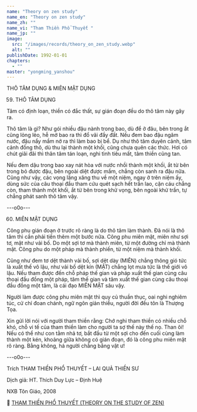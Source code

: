 ```yaml
---
name: "Theory on zen study"
name_en: "Theory on zen study"
name_zh: ""
name_vi: "Tham Thiền Phổ Thuyết "
name_jp: ""
image:
  src: "/images/records/theory_on_zen_study.webp"
  alt: ""
publishDate: 1992-01-01
chapters:
  - ""  
master: "yongming_yanshou"
---
```


THÔ TÂM DỤNG & MIÊN MẬT DỤNG

59. THÔ TÂM DỤNG

Tâm có định loạn, thiền có đắc thất, sự gián đoạn đều do thô tâm này gây ra.

Thô tâm là gì? Như gói nhiều đậu nành trong bao, dù để ở đâu, bên trong ắt cũng lỏng lẻo, hễ mở bao ra thì đổ vãi đầy đất. Nếu đem bao đậu ngâm nước, đậu nẩy mầm nở ra thì làm bao bị bể. Dụ như thô tâm duyên cảnh, tâm cảnh đồng thô, dù thu lại thành một khối, cũng chưa quên các thức. Hơi có chút giãi đãi thì thân tâm tán loạn, nghi tình tiêu mất, tâm thiền cũng tan.

Nếu đem dậu trong bao xay nát hòa với nước nhồi thành một khối, ắt từ bên trong bỏ được đậu, bên ngoài diệt được mầm, chẳng còn sanh ra đậu nữa. Cũng như vậy, các vọng lăng xăng thu về một niệm, ngay ở trên niệm ấy, dùng sức của câu thoại đầu tham cứu quét sạch hết trần lao, cặn cáu chẳng còn, tham thành một khối, ắt từ bên trong khử vọng, bên ngoài khử trần, tự chẳng phát sanh thô tâm vậy.

---o0o---

60. MIÊN MẬT DỤNG

Công phu gián đoạn ở trước rõ ràng là do thô tâm làm thành. Đã nói là thô tâm thì cần phải tiến thêm một bước nữa. Công phu miên mật, miên như sợi tơ, mật như vải bố. Do một sợi tơ mà thành miên, từ một đường chỉ mà thành mật. Công phu do một pháp mà thành phiến, từ một niệm mà thành khối.

Cũng như đem tơ dệt thành vải bố, sợi dệt dày (MIÊN) chẳng thông gió tức là xuất thế vô lậu, như vải bố dệt kín (MẬT) chẳng lọt mưa tức là thế giới vô lậu. Nếu tham được đến chỗ pháp thế gian và pháp xuất thế gian cùng câu thoại đầu đồng một pháp, tâm thế gian và tâm xuất thế gian cùng câu thoại đầu đồng một tâm, là cái đạo MIÊN MẬT sâu vậy.

Người làm được công phu miên mật thì quy củ thuần thục, oai nghi nghiêm túc, cử chỉ đoan chánh, ngữ ngôn giản thiểu, người đời đều tôn là Thượng Tọa.

Xin gửi lời nói với người tham thiền rằng: Chớ nghi tham thiền có nhiều chỗ khó, chỗ vi tế của tham thiền làm cho người ta sợ thế này thế nọ. Than ôi! Nếu có thể như con tằm nhả tơ, bắt đầu từ một sợi cho đến cuối cùng làm thành một kén, khoảng giữa không có gián đoạn, đó là công phu miên mật rõ ràng. Bằng không, há người chẳng bằng vật ư!

---o0o---

Trích THAM THIỀN PHỔ THUYẾT – LAI QUẢ THIỀN SƯ

Dịch giả: HT. Thích Duy Lực – Định Huệ

NXB Tôn Giáo, 2008

📖 <a href="https://www.niemphat.vn/downloads/thien-tong/hoc-thien/tham-thien-pho-thuyet-ts-lai-qua-ht-duy-luc-dich.pdf" target="_blank">THAM THIỀN PHỔ THUYẾT (THEORY ON THE STUDY OF ZEN)</a>